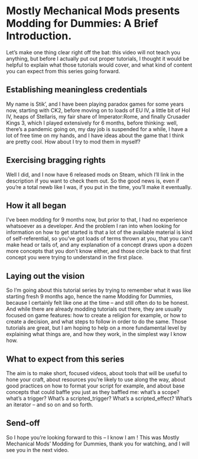 ﻿# Mostly Mechanical Mods presents Modding for Dummies: A Brief Introduction.

Let’s make one thing clear right off the bat: this video will not teach you anything, but before I actually put out proper tutorials, I thought it would be helpful to explain what those tutorials would cover, and what kind of content you can expect from this series going forward.

## Establishing meaningless credentials

My name is Stik’, and I have been playing paradox games for some years now, starting with CK2, before moving on to loads of EU IV, a little bit of HoI IV, heaps of Stellaris, my fair share of Imperator:Rome, and finally Crusader Kings 3, which I played extensively for 6 months, before thinking: well, there’s a pandemic going on, my day job is suspended for a while, I have a lot of free time on my hands, and I have ideas about the game that I think are pretty cool. How about I try to mod them in myself?

## Exercising bragging rights

Well I did, and I now have 6 released mods on Steam, which I’ll link in the description if you want to check them out. So the good news is, even if you’re a total newb like I was, if you put in the time, you’ll make it eventually.

## How it all began

I’ve been modding for 9 months now, but prior to that, I had no experience whatsoever as a developer. And the problem I ran into when looking for information on how to get started is that a lot of the available material is kind of self-referential, so you’ve got loads of terms thrown at you, that you can’t make head or tails of, and any explanation of a concept draws upon a dozen more concepts that you don’t know either, and those circle back to that first concept you were trying to understand in the first place.

## Laying out the vision

So I’m going about this tutorial series by trying to remember what it was like starting fresh 9 months ago, hence the name Modding for Dummies, because I certainly felt like one at the time – and still often do to be honest. And while there are already modding tutorials out there, they are usually focused on game features: how to create a religion for example, or how to create a decision, and what steps to follow in order to do the same. Those tutorials are great, but I am hoping to help on a more fundamental level by explaining what things are, and how they work, in the simplest way I know how.

## What to expect from this series

The aim is to make short, focused videos, about tools that will be useful to hone your craft, about resources you’re likely to use along the way, about good practices on how to format your script for example, and about base concepts that could baffle you just as they baffled me: what’s a scope? what’s a trigger? What’s a scripted_trigger? What’s a scripted_effect? What’s an iterator – and so on and so forth.

## Send-off

So I hope you’re looking forward to this – I know I am ! This was Mostly Mechanical Mods’ Modding for Dummies, thank you for watching, and I will see you in the next video.
